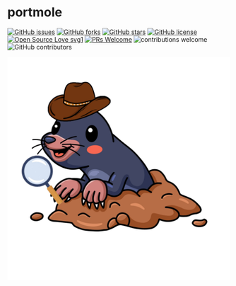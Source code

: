 # portmole

[![GitHub issues](https://img.shields.io/github/issues/Mr-Sunglasses/portmole)](https://github.com/Mr-Sunglasses/portmole)
[![GitHub forks](https://img.shields.io/github/forks/Mr-Sunglasses/portmole)](https://github.com/Mr-Sunglasses/portmole/network)
[![GitHub stars](https://img.shields.io/github/stars/Mr-Sunglasses/portmole)](https://github.com/Mr-Sunglasses/portmole)
[![GitHub license](https://img.shields.io/github/license/Mr-Sunglasses/portmole)](https://github.com/Mr-Sunglasses/portmole/blob/main/LICENSE)
[![Open Source Love svg1](https://badges.frapsoft.com/os/v1/open-source.svg?v=103)](https://github.com/ellerbrock/open-source-badges/) [![PRs Welcome](https://img.shields.io/badge/PRs-welcome-brightgreen.svg?style=flat-square)](http://makeapullrequest.com) ![contributions welcome](https://img.shields.io/static/v1.svg?label=Contributions&message=Welcome&color=0059b3&style=flat-square) ![GitHub contributors](https://img.shields.io/github/contributors-anon/Mr-Sunglasses/portmole)

<p align="center">
    <img src="artwork/logo.png">
</p>
